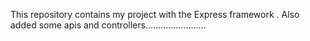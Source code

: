 This repository contains my project with the Express framework .
Also  added some apis and controllers........................
